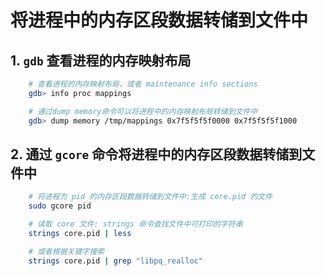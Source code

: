 # 将进程中的内存区段数据转储到文件中

## 1. `gdb` 查看进程的内存映射布局

```bash
    # 查看进程的内存映射布局，或者 maintenance info sections
    gdb> info proc mappings

    # 通过dump memory命令可以将进程中的内存映射布局转储到文件中
    gdb> dump memory /tmp/mappings 0x7f5f5f5f0000 0x7f5f5f5f1000
```

## 2. 通过 `gcore` 命令将进程中的内存区段数据转储到文件中

```bash
    # 将进程为 pid 的内存区段数据转储到文件中:生成 core.pid 的文件
    sudo gcore pid

    # 读取 core 文件: strings 命令查找文件中可打印的字符串
    strings core.pid | less

    # 或者根据关键字搜索
    strings core.pid | grep "libpq_realloc"
```
